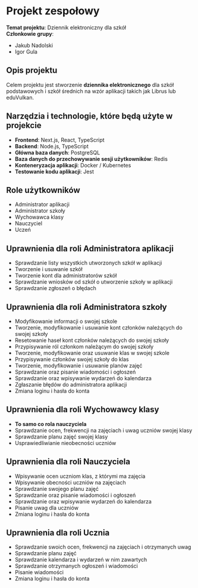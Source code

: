 # Projekt zespołowy
**Temat projektu**: Dziennik elektroniczny dla szkół  
**Członkowie grupy**:
- Jakub Nadolski
- Igor Gula

## Opis projektu
Celem projektu jest stworzenie **dziennika elektronicznego** dla szkół podstawowych i szkół średnich na wzór aplikacji takich jak Librus lub eduVulkan.

## Narzędzia i technologie, które będą użyte w projekcie
- **Frontend**: Next.js, React, TypeScript
- **Backend**: Node.js, TypeScript
- **Główna baza danych**: PostgreSQL
- **Baza danych do przechowywanie sesji użytkowników**: Redis
- **Konteneryzacja aplikacji**: Docker / Kubernetes
- **Testowanie kodu aplikacji**: Jest

## Role użytkowników
- Administrator aplikacji
- Administrator szkoły
- Wychowawca klasy
- Nauczyciel
- Uczeń

## Uprawnienia dla roli **Administratora aplikacji**
- Sprawdzanie listy wszystkich utworzonych szkół w aplikacji
- Tworzenie i usuwanie szkół
- Tworzenie kont dla administratorów szkół
- Sprawdzanie wniosków od szkół o utworzenie szkoły w aplikacji
- Sprawdzanie zgłoszeń o błędach

## Uprawnienia dla roli **Administratora szkoły**
- Modyfikowanie informacji o swojej szkole
- Tworzenie, modyfikowanie i usuwanie kont członków należących do swojej szkoły
- Resetowanie haseł kont członków należących do swojej szkoły
- Przypisywanie ról członkom należącym do swojej szkoły
- Tworzenie, modyfikowanie oraz usuwanie klas w swojej szkole
- Przypisywanie członków swojej szkoły do klas
- Tworzenie, modyfikowanie i usuwanie planów zajęć
- Sprawdzanie oraz pisanie wiadomości i ogłoszeń
- Sprawdzanie oraz wpisywanie wydarzeń do kalendarza
- Zgłaszanie błędów do administratora aplikacji
- Zmiana loginu i hasła do konta

## Uprawnienia dla roli **Wychowawcy klasy**
- **To samo co rola nauczyciela**
- Sprawdzanie ocen, frekwencji na zajęciach i uwag uczniów swojej klasy
- Sprawdzanie planu zajęć swojej klasy
- Usprawiedliwianie nieobecności uczniów

## Uprawnienia dla roli **Nauczyciela**
- Wpisywanie ocen uczniom klas, z którymi ma zajęcia
- Wpisywanie obecności uczniów na zajęciach
- Sprawdzanie swojego planu zajęć
- Sprawdzanie oraz pisanie wiadomości i ogłoszeń
- Sprawdzanie oraz wpisywanie wydarzeń do kalendarza
- Pisanie uwag dla uczniów
- Zmiana loginu i hasła do konta

## Uprawnienia dla roli **Ucznia**
- Sprawdzanie swoich ocen, frekwencji na zajęciach i otrzymanych uwag
- Sprawdzanie planu zajęć
- Sprawdzanie kalendarza i wydarzeń w nim zawartych
- Sprawdzanie otrzymanych ogłoszeń i wiadomości
- Pisanie wiadomości
- Zmiana loginu i hasła do konta